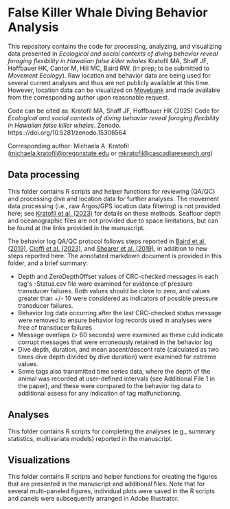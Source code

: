 # False Killer Whale Diving Behavior Analysis
This repository contains the code for processing, analyzing, and visualizing data presented in *Ecological and social contexts of diving behavior reveal foraging flexibility in Hawaiian false killer whales* Kratofil MA, Shaff JF, Hoffbauer HK, Cantor M, Hill MC, Baird RW. (in prep; to be submitted to *Movement Ecology*). Raw location and behavior data are being used for several current analyses and thus are not publicly available at this time. However, location data can be visualized on [Movebank](https://www.movebank.org/cms/movebank-main) and made available from the corresponding author upon reasonable request. 

Code can be cited as: Kratofil MA, Shaff JF, Hoffbauer HK (2025) Code for *Ecological and social contexts of diving behavior reveal foraging flexibility in Hawaiian false killer whales*. Zenodo. https:://doi.org/10.5281/zenodo.15306564 

Corresponding author: Michaela A. Kratofil (michaela.kratofil@oregonstate.edu or mkratofil@cascadiaresearch.org)

## Data processing
This folder contains R scripts and helper functions for reviewing (QA/QC) and processing dive and location data for further analyses. The movement data processing (i.e., raw Argos/GPS location data filtering) is not provided here; see [Kratofil et al. (2023)](https://www.frontiersin.org/journals/marine-science/articles/10.3389/fmars.2023.1053581/full) for details on these methods. Seafloor depth and oceanographic files are not provided due to space limitations, but can be found at the links provided in the manuscript. 

The behavior log QA/QC protocol follows steps reported in [Baird et al. (2019)](https://www.cascadiaresearch.org/files/publications/Bairdetal2019_Hatteras.pdf), [Cioffi et al. (2023)](https://animalbiotelemetry.biomedcentral.com/articles/10.1186/s40317-023-00334-1), and [Shearer et al. (2019)](https://royalsocietypublishing.org/doi/10.1098/rsos.181728), in addition to new steps reported here. The annotated markdown document is provided in this folder, and a brief summary:

* Depth and ZeroDepthOffset values of CRC-checked messages in each tag's -Status.csv file were examined for evidence of pressure transducer failures. Both values should be close to zero, and values greater than +/- 10 were considered as indicators of possible pressure transducer failures.
* Behavior log data occurring after the last CRC-checked status message were removed to ensure behavior log records used in analyses were free of transducer failures
* Message overlaps (> 60 seconds) were examined as these culd indicate corrupt messages that were erroneously retained in the behavior log
* Dive depth, duration, and mean ascent/descent rate (calculated as two times dive depth divided by dive duration) were examined for extreme values.
* Some tags also transmitted time series data, where the depth of the animal was recorded at user-defined intervals (see Additional File 1 in the paper), and these were compared to the behavior log data to additional assess for any indication of tag malfunctioning.

## Analyses
This folder contains R scripts for completing the analyses (e.g., summary statistics, multivariate models) reported in the manuscript. 

## Visualizations
This folder contains R scripts and helper functions for creating the figures that are presented in the manuscript and additional files. Note that for several multi-paneled figures, individual plots were saved in the R scripts and panels were subsequently arranged in Adobe Illustrator. 
